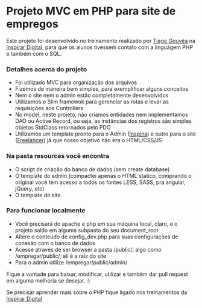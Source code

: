 # Projeto MVC em PHP para site de empregos

Este projeto foi desenvolvido no treinamento realizado por [Tiago Gouvêa](http://www.tiagogouvea.com.br) na [Inspirar Digital](http://www.inspirardigital.com.br), para que os alunos tivessem contato com a linguágem PHP e também com o SQL.

### Detalhes acerca do projeto ###
* Foi utilizado MVC para organização dos arquivos
* Fizemos de maneira bem simples, para exemplificar alguns conceitos
* Nem o site nem o admin estão completamente desenvolvidos
* Utilizamos o Slim framewok para gerenciar as rotas e levar as requisições aos Controllers
* No model, neste projeto, não criamos entidades nem implementamos DAO ou Active Record, ou seja, as instâncias dos registros são simples objetos StdClass retornados pelo PDO
* Utilizamos um template pronto para o Admin ([Inspina](https://wrapbootstrap.com/theme/inspinia-responsive-admin-theme-WB0R5L90S)) e outro para o site ([Freelancer](http://startbootstrap.com/template-overviews/freelancer/)) já que nosso objetivo não era o HTML/CSS/JS

### Na pasta resources você encontra ###
* O script de criação do banco de dados (sem create database)
* O template do admin (compactei apenas o HTML statico, comprando o original você tem acesso a todos os fontes LESS, SASS, pra angular, jQuery, etc)
* O template do site

### Para funcionar localmente ###
* Você precisará do apache e php em sua máquina local, claro, e o projeto saldo em alguma subpasta do seu document_root
* Altere o conteúdo de config_dev.php para suas configurações de conexão com o banco de dados
* Acesse através de ser browser a pasta /public/, algo como /empregar/public/, ali é a raiz do site
* Para o admin utilize /empregar/public/admin/

Fique a vontade para baixar, modificar, utilizar e também dar pull request em alguma melhoria se desejar. :)

Se precisar aprender mais sobre o PHP fique ligado nos treinamentos da [Inspirar Digital](http://www.inspirardigital.com.br)